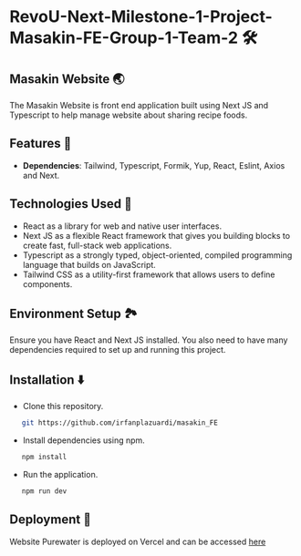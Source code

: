 ﻿# RevoU-Next-Milestone-1-Project-Masakin-FE-Group-1-Team-2 🛠️

## Masakin Website 🌏

The Masakin Website is front end application built using Next JS and Typescript to help manage website about sharing recipe foods.

## Features 📲

- **Dependencies**: Tailwind, Typescript, Formik, Yup, React, Eslint, Axios and Next.

## Technologies Used 📡

- React as a library for web and native user interfaces.
- Next JS as a flexible React framework that gives you building blocks to create fast, full-stack web applications.
- Typescript as a strongly typed, object-oriented, compiled programming language that builds on JavaScript.
- Tailwind CSS as a utility-first framework that allows users to define components.

## Environment Setup 🏞️

Ensure you have React and Next JS installed. You also need to have many dependencies required to set up and running this project.

## Installation ⬇️

- Clone this repository.

```bash
   git https://github.com/irfanplazuardi/masakin_FE
```

- Install dependencies using npm.

```bash
   npm install
```

- Run the application.

```bash
   npm run dev
```

## Deployment 🚀

Website Purewater is deployed on Vercel and can be accessed [here](https://masakin-fe-seven.vercel.app/)
